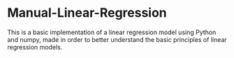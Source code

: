 # Manual-Linear-Regression

This is a basic implementation of a linear regression model using Python and numpy, made in order to better understand the basic principles of linear regression models.
